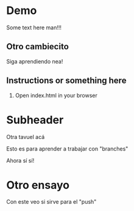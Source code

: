 # Demo

Some text here man!!!

## Otro cambiecito

Siga aprendiendo nea!

## Instructions or something here

1. Open index.html in your browser


# Subheader

Otra tavuel acá

Esto es para aprender a trabajar con "branches"

Ahora sí sí!


# Otro ensayo

Con este veo si sirve para el "push"